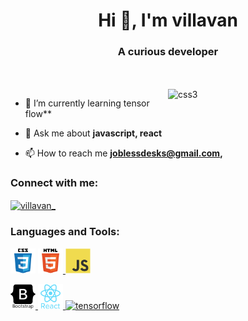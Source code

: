 <h1 align="center">Hi 👋, I'm villavan</h1>
<h3 align="center" >A curious developer</h3>
<br/>
<br/>
<img src="https://camo.githubusercontent.com/df1cb3964075abf5db50341b2e23cb1de1855ca3c522c15fdf6e94819694b150/68747470733a2f2f73756e7365746d65646961776176652e66696c65732e776f726470726573732e636f6d2f323031342f31312f322d312e676966" alt="css3" width="50%" align="right" />

- 🌱 I’m currently learning tensor flow**

- 💬 Ask me about **javascript, react**

- 📫 How to reach me **joblessdesks@gmail.com,**

<h3 align="left">Connect with me:</h3>
<p align="left">
<a href="https://instagram.com/villavan_" target="blank"><img align="center" src="https://raw.githubusercontent.com/rahuldkjain/github-profile-readme-generator/master/src/images/icons/Social/instagram.svg" alt="villavan_" height="30" width="40" /></a>
</p>
<h3 align="left">Languages and Tools:</h3>
 <img src="https://raw.githubusercontent.com/devicons/devicon/master/icons/css3/css3-original-wordmark.svg" alt="css3" width="40" height="40"/> </a> <a href="https://www.w3.org/html/" target="_blank" rel="noreferrer"> <img src="https://raw.githubusercontent.com/devicons/devicon/master/icons/html5/html5-original-wordmark.svg" alt="html5" width="40" height="40"/> </a> <a href="https://developer.mozilla.org/en-US/docs/Web/JavaScript" target="_blank" rel="noreferrer"> <img src="https://raw.githubusercontent.com/devicons/devicon/master/icons/javascript/javascript-original.svg" alt="javascript" width="40" height="40"/> </a> <a href="https://reactjs.org/" target="_blank" rel="noreferrer">  <p align="left"> <a href="https://getbootstrap.com" target="_blank" rel="noreferrer"> <img src="https://raw.githubusercontent.com/devicons/devicon/master/icons/bootstrap/bootstrap-plain-wordmark.svg" alt="bootstrap" width="40" height="40"/> </a> <a href="https://www.w3schools.com/css/" target="_blank" rel="noreferrer"><img src="https://raw.githubusercontent.com/devicons/devicon/master/icons/react/react-original-wordmark.svg" alt="react" width="40" height="40"/> </a> <a href="https://www.tensorflow.org" target="_blank" rel="noreferrer"> <img src="https://www.vectorlogo.zone/logos/tensorflow/tensorflow-icon.svg" alt="tensorflow" width="40" height="40"/> </a> </p>
